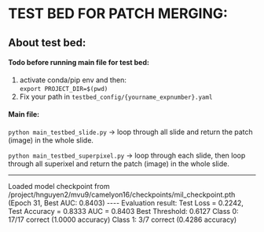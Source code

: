 
# TEST BED FOR PATCH MERGING: 

## About test bed:
#### Todo before running main file for test bed: 
1. activate conda/pip env and then:  
```export PROJECT_DIR=$(pwd)```  
2. Fix your path in ```testbed_config/{yourname_expnumber}.yaml```



#### Main file:
```python main_testbed_slide.py``` -> loop through all slide and return the patch (image) in the whole slide. 

```python main_testbed_superpixel.py``` -> loop through each slide, then loop through all superixel and return the patch (image) in the whole slide.

---
Loaded model checkpoint from /project/hnguyen2/mvu9/camelyon16/checkpoints/mil_checkpoint.pth (Epoch 31, Best AUC: 0.8403)
---- Evaluation result:
Test Loss = 0.2242, Test Accuracy = 0.8333
AUC = 0.8403
Best Threshold: 0.6127
Class 0: 17/17 correct (1.0000 accuracy)
Class 1: 3/7 correct (0.4286 accuracy) 